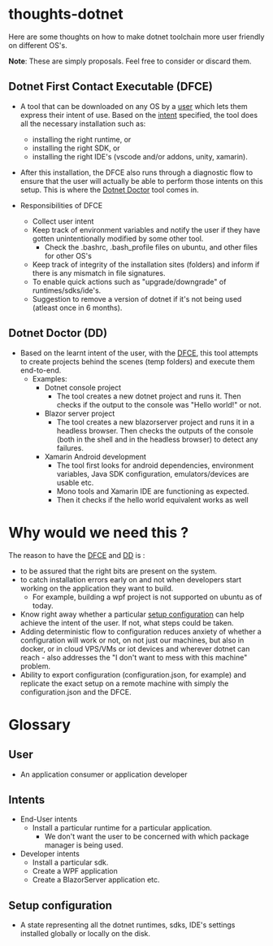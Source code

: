 # thoughts-dotnet

Here are some thoughts on how to make dotnet toolchain more user friendly on different OS's.

**Note**: These are simply proposals. Feel free to consider or discard them.

## Dotnet First Contact Executable (DFCE)

- A tool that can be downloaded on any OS by a [user](#user)  which lets them express their intent of use. Based on the [intent](#intents) specified, the tool does all the necessary installation such as:
  -  installing the right runtime, or 
  -  installing the right SDK, or
  -  installing the right IDE's (vscode and/or addons, unity, xamarin).
  
- After this installation, the DFCE also runs through a diagnostic flow to ensure that the user will actually be able to perform those intents on this setup. This is where the [Dotnet Doctor](#dotnet-doctor) tool comes in.

- Responsibilities of DFCE
  - Collect user intent
  - Keep track of environment variables and notify the user if they have gotten unintentionally modified by some other tool.
    - Check the .bashrc, .bash_profile files on ubuntu, and other files for other OS's 
  - Keep track of integrity of the installation sites (folders) and inform if there is any mismatch in file signatures.
  - To enable quick actions such as "upgrade/downgrade" of runtimes/sdks/ide's.
  - Suggestion to remove a version of dotnet if it's not being used (atleast once in 6 months).


## Dotnet Doctor (DD)

- Based on the learnt intent of the user, with the [DFCE](#dotnet-first-contact-executable-dfce), this tool attempts to create projects behind the scenes (temp folders) and execute them end-to-end.
  - Examples:
    - Dotnet console project
      - The tool creates a new dotnet project and runs it. Then checks if the output to the console was "Hello world!" or not.
    - Blazor server project
      - The tool creates a new blazorserver project and runs it in a headless browser. Then checks the outputs of the console (both in the shell and in the headless browser) to detect any failures.
    - Xamarin Android development
      - The tool first looks for android dependencies, environment variables, Java SDK configuration, emulators/devices are usable etc.
      - Mono tools and Xamarin IDE are functioning as expected.
      - Then it checks if the hello world equivalent works as well 

# Why would  we need this ?

The reason to have the [DFCE](#dotnet-first-contact-executable-dfce) and [DD](#dotnet-doctor-dd) is :
- to be assured that the right bits are present on the system. 
- to catch installation errors early on and not when developers start working on the application they want to build.
  - For example, building a wpf project is not supported on ubuntu as of today.
- Know right away whether a particular [setup configuration](#setup-configuration) can help achieve the intent of the user. If not, what steps could be taken.
- Adding deterministic flow to configuration reduces anxiety of whether a configuration will work or not, on not just our machines, but also in docker, or in cloud VPS/VMs or iot devices and wherever dotnet can reach - also addresses the "I don't want to mess with this machine" problem.
- Ability to export configuration (configuration.json, for example) and replicate the exact setup on a remote machine with simply the configuration.json and the DFCE.

# Glossary

## User
- An application consumer or application developer

## Intents
- End-User intents
  - Install a particular runtime for a particular application.
    - We don't want the user to be concerned with which package manager is being used.
- Developer intents
  - Install a particular sdk.
  - Create a WPF application
  - Create a BlazorServer application etc.

## Setup configuration
- A state representing all the dotnet runtimes, sdks, IDE's settings installed globally or locally on the disk.